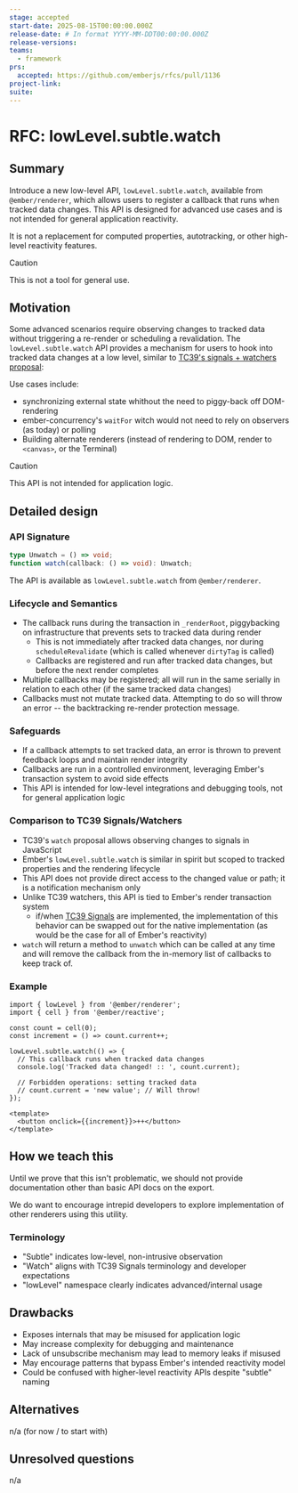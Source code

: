 ```yaml
---
stage: accepted
start-date: 2025-08-15T00:00:00.000Z
release-date: # In format YYYY-MM-DDT00:00:00.000Z
release-versions:
teams: 
  - framework
prs:
  accepted: https://github.com/emberjs/rfcs/pull/1136
project-link:
suite: 
---
```


<!--- 
Directions for above: 

stage: Leave as is
start-date: Fill in with today's date, 2032-12-01T00:00:00.000Z
release-date: Leave as is
release-versions: Leave as is
teams: Include only the [team(s)](README.md#relevant-teams) for which this RFC applies
prs:
  accepted: Fill this in with the URL for the Proposal RFC PR
project-link: Leave as is
suite: Leave as is
-->

<!-- Replace "RFC title" with the title of your RFC -->

# RFC: lowLevel.subtle.watch

## Summary

Introduce a new low-level API, `lowLevel.subtle.watch`, available from `@ember/renderer`, which allows users to register a callback that runs when tracked data changes. This API is designed for advanced use cases and is not intended for general application reactivity.

It is not a replacement for computed properties, autotracking, or other high-level reactivity features.

> [!CAUTION]
> This is not a tool for general use. 

[tc39-signals]: https://github.com/tc39/proposal-signals

## Motivation

Some advanced scenarios require observing changes to tracked data without triggering a re-render or scheduling a revalidation. The `lowLevel.subtle.watch` API provides a mechanism for users to hook into tracked data changes at a low level, similar to [TC39's signals + watchers proposal][tc39-signals]:

Use cases include:
- synchronizing external state whithout the need to piggy-back off DOM-rendering
- ember-concurrency's `waitFor` witch would not need to rely on observers (as today) or polling
- Building alternate renderers (instead of rendering to DOM, render to `<canvas>`, or the Terminal)

> [!CAUTION]
> This API is not intended for application logic.

## Detailed design

### API Signature

```ts
type Unwatch = () => void;
function watch(callback: () => void): Unwatch;
```

The API is available as `lowLevel.subtle.watch` from `@ember/renderer`.

### Lifecycle and Semantics

- The callback runs during the transaction in `_renderRoot`, piggybacking on infrastructure that prevents sets to tracked data during render
  - This is not immediately after tracked data changes, nor during `scheduleRevalidate` (which is called whenever `dirtyTag` is called)
  - Callbacks are registered and run after tracked data changes, but before the next render completes
- Multiple callbacks may be registered; all will run in the same serially in relation to each other (if the same tracked data changes)
- Callbacks must not mutate tracked data. Attempting to do so will throw an error -- the backtracking re-render protection message.

### Safeguards

- If a callback attempts to set tracked data, an error is thrown to prevent feedback loops and maintain render integrity
- Callbacks are run in a controlled environment, leveraging Ember's transaction system to avoid side effects
- This API is intended for low-level integrations and debugging tools, not for general application logic

### Comparison to TC39 Signals/Watchers

- TC39's  `watch` proposal allows observing changes to signals in JavaScript
- Ember's `lowLevel.subtle.watch` is similar in spirit but scoped to tracked properties and the rendering lifecycle
- This API does not provide direct access to the changed value or path; it is a notification mechanism only
- Unlike TC39 watchers, this API is tied to Ember's render transaction system
  - if/when [TC39 Signals][tc39-signals] are implemented, the implementation of this behavior can be swapped out for the native implementation (as would be the case for all of Ember's reactivity)
- `watch` will return a method to `unwatch` which can be called at any time and will remove the callback from the in-memory list of callbacks to keep track of.

### Example

```gjs
import { lowLevel } from '@ember/renderer';
import { cell } from '@ember/reactive';

const count = cell(0);
const increment = () => count.current++;

lowLevel.subtle.watch(() => {
  // This callback runs when tracked data changes
  console.log('Tracked data changed! :: ', count.current);
  
  // Forbidden operations: setting tracked data
  // count.current = 'new value'; // Will throw!
});

<template>
  <button onclick={{increment}}>++</button>
</template>
```

## How we teach this

Until we prove that this isn't problematic, we should not provide documentation other than basic API docs on the export.

We do want to encourage intrepid developers to explore implementation of other renderers using this utility.

### Terminology

- "Subtle" indicates low-level, non-intrusive observation
- "Watch" aligns with TC39 Signals terminology and developer expectations
- "lowLevel" namespace clearly indicates advanced/internal usage

## Drawbacks

- Exposes internals that may be misused for application logic
- May increase complexity for debugging and maintenance
- Lack of unsubscribe mechanism may lead to memory leaks if misused
- May encourage patterns that bypass Ember's intended reactivity model
- Could be confused with higher-level reactivity APIs despite "subtle" naming

## Alternatives

n/a (for now / to start with)

## Unresolved questions

n/a